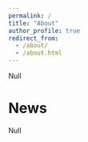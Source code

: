 ```yaml
---
permalink: /
title: "About"
author_profile: true
redirect_from: 
  - /about/
  - /about.html
---
```


Null

News
======
Null
